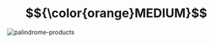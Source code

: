 # $${\color{orange}MEDIUM}$$
![palindrome-products](https://user-images.githubusercontent.com/65892342/233657333-075977f9-b7d3-4f67-879a-bfec0b61543c.svg)
